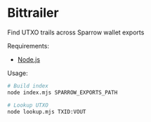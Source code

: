# Bittrailer

Find UTXO trails across Sparrow wallet exports

Requirements:

- [Node.js](https://nodejs.org/)

Usage:

```bash
# Build index
node index.mjs SPARROW_EXPORTS_PATH

# Lookup UTXO
node lookup.mjs TXID:VOUT
```
